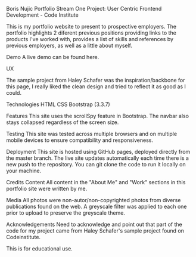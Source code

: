 Boris Nujic Portfolio
Stream One Project: User Centric Frontend Development - Code Institute

This is my portfolio website to present to prospective employers. The portfolio highlights 2 diferent previous positions providing links to the products I've worked with, provides a list of skills and references by previous employers, as well as a little about myself.

Demo
A live demo can be found here.

UX

The sample project from Haley Schafer was the inspiration/backbone for this page, I really liked the clean design and tried to reflect it as good as I could.

Technologies
HTML
CSS
Bootstrap (3.3.7)

Features
This site uses the scrollSpy feature in Bootstrap. The navbar also stays collapsed regardless of the screen size.

Testing
This site was tested across multiple browsers and on multiple mobile devices to ensure compatibility and responsiveness.

Deployment
This site is hosted using GitHub pages, deployed directly from the master branch. The live site updates automatically each time there is a new push to the repository. You can git clone the code to run it locally on your machine.

Credits
Content
All content in the "About Me" and "Work" sections in this portfolio site were written by me.

Media
All photos were non-autor/non-copyrighted photos from diverse publications found on the web. A greyscale filter was applied to each one prior to upload to preserve the greyscale theme.

Acknowledgements
Need to acknowledge and point out that part of the code for my project came from Haley Schafer's sample project found on Codeinstitute. 

This is for educational use.